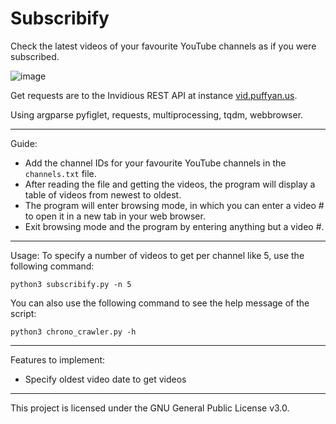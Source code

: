 # Subscribify

Check the latest videos of your favourite YouTube channels as if you were subscribed. 

![image](https://user-images.githubusercontent.com/85356197/213220795-745c2404-79a3-4884-a495-2e3cc5fa7456.png)

Get requests are to the Invidious REST API at instance [vid.puffyan.us](https://vid.puffyan.us/feed/popular).

Using argparse pyfiglet, requests, multiprocessing, tqdm, webbrowser.

***

Guide:
- Add the channel IDs for your favourite YouTube channels in the ```channels.txt``` file.
- After reading the file and getting the videos, the program will display a table of videos from newest to oldest.
- The program will enter browsing mode, in which you can enter a video # to open it in a new tab in your web browser.
- Exit browsing mode and the program by entering anything but a video #.

***
Usage:
To specify a number of videos to get per channel like 5, use the following command:

```python3 subscribify.py -n 5```

You can also use the following command to see the help message of the script:

```python3 chrono_crawler.py -h```

***

Features to implement:
- Specify oldest video date to get videos

***

This project is licensed under the GNU General Public License v3.0.
